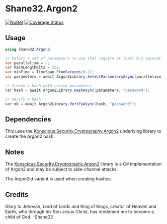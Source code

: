 # Shane32.Argon2

[![NuGet](https://img.shields.io/nuget/v/Shane32.Argon2.svg)](https://www.nuget.org/packages/Shane32.Argon2)
[![Coverage Status](https://coveralls.io/repos/github/Shane32/Argon2/badge.svg?branch=master)](https://coveralls.io/github/Shane32/Argon2?branch=master)

## Usage

```csharp
using Shane32.Argon2;

// Select a set of parameters to use that require at least 0.2 seconds of hashing time
var parallelism = 2;
var hashLengthBits = 256;
var minTime = TimeSpan.FromSeconds(0.2);
var parameters = await Argon2Library.SelectParametersAsync(parallelism, hashLengthBits, minTime);

// Create a hash with custom parameters
var hash = await Argon2Library.HashAsync(parameters, "password");

// Verify a hash
var ok = await Argon2Library.VerifyAsync(hash, "password");
```

## Dependencies

This uses the [Konscious.Security.Cryptography.Argon2](https://github.com/kmaragon/Konscious.Security.Cryptography)
underlying library to create the Argon2 hash.

## Notes

The [Konscious.Security.Cryptography.Argon2](https://github.com/kmaragon/Konscious.Security.Cryptography)
library is a C# implementation of Argon2 and may be subject to side-channel attacks.

The Argon2id variant is used when creating hashes.

## Credits

Glory to Jehovah, Lord of Lords and King of Kings, creator of Heaven and Earth,
who through his Son Jesus Christ, has reedemed me to become a child of God. -Shane32
